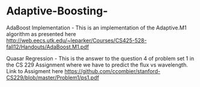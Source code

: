 # Adaptive-Boosting-
AdaBoost Implementation - 
This is an implementation of the Adaptive.M1 algorithm as presented here http://web.eecs.utk.edu/~leparker/Courses/CS425-528-fall12/Handouts/AdaBoost.M1.pdf

Quasar Regression - 
This is the answer to the question 4 of problem set 1 in the CS 229 Assignment where we have to predict the flux vs wavelength. Link to Assigment here https://github.com/ccombier/stanford-CS229/blob/master/Problem1/ps1.pdf
